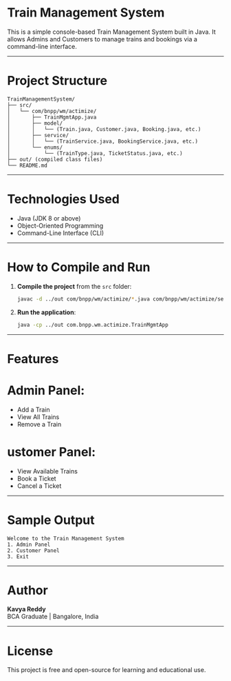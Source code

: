 # Train Management System

This is a simple console-based Train Management System built in Java. It allows Admins and Customers to manage trains and bookings via a command-line interface.

---

# Project Structure

```
TrainManagementSystem/
├── src/
│   └── com/bnpp/wm/actimize/
│       ├── TrainMgmtApp.java
│       ├── model/
│       │   └── (Train.java, Customer.java, Booking.java, etc.)
│       ├── service/
│       │   └── (TrainService.java, BookingService.java, etc.)
│       └── enums/
│           └── (TrainType.java, TicketStatus.java, etc.)
├── out/ (compiled class files)
└── README.md
```

---

# Technologies Used

- Java (JDK 8 or above)
- Object-Oriented Programming
- Command-Line Interface (CLI)

---

# How to Compile and Run

1. **Compile the project** from the `src` folder:
   ```bash
   javac -d ../out com/bnpp/wm/actimize/*.java com/bnpp/wm/actimize/service/*.java com/bnpp/wm/actimize/model/*.java com/bnpp/wm/actimize/enums/*.java
   ```

2. **Run the application**:
   ```bash
   java -cp ../out com.bnpp.wm.actimize.TrainMgmtApp
   ```

---

# Features

# Admin Panel:
- Add a Train
- View All Trains
- Remove a Train

# ustomer Panel:
- View Available Trains
- Book a Ticket
- Cancel a Ticket

---

# Sample Output

```
Welcome to the Train Management System
1. Admin Panel
2. Customer Panel
3. Exit
```

---

# Author

**Kavya Reddy**  
BCA Graduate | Bangalore, India

---

# License

This project is free and open-source for learning and educational use.
